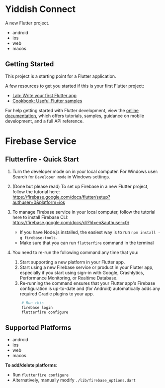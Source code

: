# Yiddish Connect
A new Flutter project.
- android
- ios
- web
- macos

## Getting Started

This project is a starting point for a Flutter application.

A few resources to get you started if this is your first Flutter project:

- [Lab: Write your first Flutter app](https://docs.flutter.dev/get-started/codelab)
- [Cookbook: Useful Flutter samples](https://docs.flutter.dev/cookbook)

For help getting started with Flutter development, view the
[online documentation](https://docs.flutter.dev/), which offers tutorials,
samples, guidance on mobile development, and a full API reference.



# Firebase Service
## Flutterfire - Quick Start
1. Turn the developer mode on in your local computer. For Windows user: \
    Search for `Developer mode` in Windows settings.
   
3. (Done but please read) To set up Firebase in a new Flutter project, follow the tutorial here: \
    https://firebase.google.com/docs/flutter/setup?authuser=0&platform=ios

4. To manage Firebase service in your local computer, follow the tutorial here to install Firebase CLI: \
    https://firebase.google.com/docs/cli?hl=en&authuser=0\
    - If you have Node.js installed, the easiest way is to run `npm install -g firebase-tools`.
    - Make sure that you can run `flutterfire` command in the terminal

5. You need to re-run the following command any time that you:
    1. Start supporting a new platform in your Flutter app.
    2. Start using a new Firebase service or product in your Flutter app, especially if you start using sign-in with Google, Crashlytics, Performance Monitoring, or Realtime Database.
    3. Re-running the command ensures that your Flutter app's Firebase configuration is up-to-date and (for Android) automatically adds any required Gradle plugins to your app.
    ```bash
        # Run this
        firebase login
        flutterfire configure
    ```
## Supported Platforms
- android
- ios
- web
- macos

**To add/delete platforms**: 
- Run `flutterfire configure`
- Alternatively, manually modify `./lib/firebase_options.dart` 
